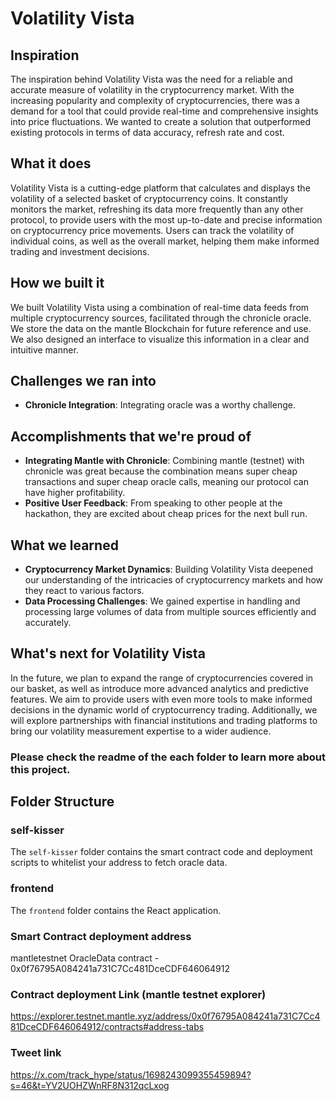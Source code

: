 # Volatility Vista

## Inspiration
The inspiration behind Volatility Vista was the need for a reliable and accurate measure of volatility in the cryptocurrency market. With the increasing popularity and complexity of cryptocurrencies, there was a demand for a tool that could provide real-time and comprehensive insights into price fluctuations. We wanted to create a solution that outperformed existing protocols in terms of data accuracy, refresh rate and cost.

## What it does
Volatility Vista is a cutting-edge platform that calculates and displays the volatility of a selected basket of cryptocurrency coins. It constantly monitors the market, refreshing its data more frequently than any other protocol, to provide users with the most up-to-date and precise information on cryptocurrency price movements. Users can track the volatility of individual coins, as well as the overall market, helping them make informed trading and investment decisions.

## How we built it
We built Volatility Vista using a combination of real-time data feeds from multiple cryptocurrency sources, facilitated through the chronicle oracle. We store the data on the mantle Blockchain for future reference and use. We also designed an interface to visualize this information in a clear and intuitive manner.

## Challenges we ran into
- **Chronicle Integration**: Integrating oracle was a worthy challenge. 

## Accomplishments that we're proud of
- **Integrating Mantle with Chronicle**: Combining mantle (testnet) with chronicle was great because the combination means super cheap transactions and super cheap oracle calls, meaning our protocol can have higher profitability.
- **Positive User Feedback**: From speaking to other people at the hackathon, they are excited about cheap prices for the next bull run.

## What we learned
- **Cryptocurrency Market Dynamics**: Building Volatility Vista deepened our understanding of the intricacies of cryptocurrency markets and how they react to various factors.
- **Data Processing Challenges**: We gained expertise in handling and processing large volumes of data from multiple sources efficiently and accurately.

## What's next for Volatility Vista
In the future, we plan to expand the range of cryptocurrencies covered in our basket, as well as introduce more advanced analytics and predictive features. We aim to provide users with even more tools to make informed decisions in the dynamic world of cryptocurrency trading. Additionally, we will explore partnerships with financial institutions and trading platforms to bring our volatility measurement expertise to a wider audience.

###  Please check the readme of the each folder to learn more about this project.

## Folder Structure

### self-kisser

The `self-kisser` folder contains the smart contract code and deployment scripts to whitelist your address to fetch oracle data.

### frontend

The `frontend` folder contains the React application.


###  Smart Contract deployment address

mantletestnet OracleData contract - 0x0f76795A084241a731C7Cc481DceCDF646064912  

### Contract deployment Link (mantle testnet explorer)

https://explorer.testnet.mantle.xyz/address/0x0f76795A084241a731C7Cc481DceCDF646064912/contracts#address-tabs

### Tweet link

https://x.com/track_hype/status/1698243099355459894?s=46&t=YV2UOHZWnRF8N312qcLxog